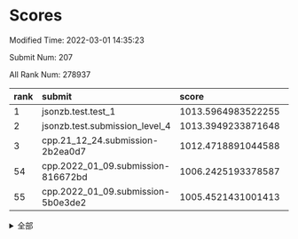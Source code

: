 # Scores

Modified Time: 2022-03-01 14:35:23

Submit Num: 207

All Rank Num: 278937

| rank |               submit               |       score        |       sigma        | pk_num |
| :--- | :--------------------------------- | :----------------- | :----------------- | :----- |
| 1    | jsonzb.test.test_1                 | 1013.5964983522255 | 0.8054296425850339 | 5387   |
| 2    | jsonzb.test.submission_level_4     | 1013.3949233871648 | 0.8158592231827713 | 5391   |
| 3    | cpp.21_12_24.submission-2b2ea0d7   | 1012.4718891044588 | 0.7861467564133713 | 5392   |
| 54   | cpp.2022_01_09.submission-816672bd | 1006.2425193378587 | 0.7121217869081247 | 5388   |
| 55   | cpp.2022_01_09.submission-5b0e3de2 | 1005.4521431001413 | 0.7182437949499682 | 5392   |


<details>
<summary>全部</summary>

| rank |                 submit                 |       score        |       sigma        | pk_num |
| :--- | :------------------------------------- | :----------------- | :----------------- | :----- |
| 1    | jsonzb.test.test_1                     | 1013.5964983522255 | 0.8054296425850339 | 5387   |
| 2    | jsonzb.test.submission_level_4         | 1013.3949233871648 | 0.8158592231827713 | 5391   |
| 3    | cpp.21_12_24.submission-2b2ea0d7       | 1012.4718891044588 | 0.7861467564133713 | 5392   |
| 4    | gobigger.level_3.submission_level_3_29 | 1012.0889206739336 | 0.788486472318779  | 5390   |
| 5    | gobigger.level_3.submission_level_3_2  | 1011.7820666255012 | 0.7796886384375762 | 5391   |
| 6    | gobigger.level_3.submission_level_3_18 | 1011.4420755165397 | 0.7646329829053848 | 5390   |
| 7    | gobigger.level_3.submission_level_3_25 | 1011.2015437688946 | 0.7622975307995211 | 5395   |
| 8    | gobigger.level_3.submission_level_3_28 | 1011.1960113632368 | 0.7665482029605465 | 5388   |
| 9    | gobigger.level_3.submission_level_3_10 | 1011.1896206405863 | 0.7804562097661777 | 5393   |
| 10   | gobigger.level_3.submission_level_3_13 | 1011.0327284132098 | 0.7740260175094963 | 5389   |
| 11   | gobigger.level_3.submission_level_3_44 | 1010.8865037366654 | 0.7630949357828996 | 5391   |
| 12   | gobigger.level_3.submission_level_3_15 | 1010.8392493617056 | 0.7774548758229808 | 5393   |
| 13   | gobigger.level_3.submission_level_3_23 | 1010.7541759480849 | 0.7491758603951011 | 5386   |
| 14   | gobigger.level_3.submission_level_3_38 | 1010.7504278754708 | 0.7712625511035929 | 5390   |
| 15   | gobigger.level_3.submission_level_3_27 | 1010.7292769157178 | 0.7708331909973788 | 5390   |
| 16   | gobigger.level_3.submission_level_3_24 | 1010.6529877236379 | 0.7786150067047213 | 5385   |
| 17   | gobigger.level_3.submission_level_3_33 | 1010.6248110483514 | 0.779676979529929  | 5392   |
| 18   | gobigger.level_3.submission_level_3_4  | 1010.5941709634974 | 0.757208049009671  | 5390   |
| 19   | gobigger.level_3.submission_level_3_12 | 1010.4812326563606 | 0.7451108140247258 | 5392   |
| 20   | gobigger.level_3.submission_level_3_42 | 1010.4393758817696 | 0.7697162651013152 | 5390   |
| 21   | gobigger.level_3.submission_level_3_5  | 1010.4388370321698 | 0.7606494902555061 | 5390   |
| 22   | gobigger.level_3.submission_level_3_46 | 1010.386161862671  | 0.7447903281277762 | 5393   |
| 23   | gobigger.level_3.submission_level_3_1  | 1010.366142395272  | 0.7527601615500045 | 5389   |
| 24   | gobigger.level_3.submission_level_3_40 | 1010.3050960968725 | 0.7730116174658418 | 5388   |
| 25   | gobigger.level_3.submission_level_3_48 | 1010.2744900397835 | 0.7710559833772006 | 5387   |
| 26   | gobigger.level_3.submission_level_3_14 | 1010.2348921656976 | 0.7796596792054719 | 5394   |
| 27   | gobigger.level_3.submission_level_3_49 | 1010.1103640207652 | 0.7819958608752176 | 5392   |
| 28   | gobigger.level_3.submission_level_3_32 | 1010.100538739595  | 0.7698566672835213 | 5393   |
| 29   | gobigger.level_3.submission_level_3_7  | 1010.0852200406651 | 0.742660207083466  | 5392   |
| 30   | gobigger.level_3.submission_level_3_43 | 1010.0288178699882 | 0.7922628631291015 | 5390   |
| 31   | gobigger.level_3.submission_level_3_35 | 1009.9682790873183 | 0.7480366921605163 | 5390   |
| 32   | gobigger.level_3.submission_level_3_41 | 1009.9450382240781 | 0.745070172971412  | 5388   |
| 33   | gobigger.level_3.submission_level_3_34 | 1009.917774094037  | 0.7315963746835429 | 5388   |
| 34   | gobigger.level_3.submission_level_3_36 | 1009.9102156617591 | 0.7672140965363858 | 5389   |
| 35   | gobigger.level_3.submission_level_3_0  | 1009.870315508422  | 0.7692268078010034 | 5394   |
| 36   | gobigger.level_3.submission_level_3_47 | 1009.8043873047426 | 0.7568916247558908 | 5389   |
| 37   | gobigger.level_3.submission_level_3_37 | 1009.7322569672435 | 0.7459231229384087 | 5389   |
| 38   | gobigger.level_3.submission_level_3_16 | 1009.6392765791461 | 0.7578347547405916 | 5393   |
| 39   | gobigger.level_3.submission_level_3_6  | 1009.6014188525219 | 0.7599276537004829 | 5391   |
| 40   | gobigger.level_3.submission_level_3_21 | 1009.409874504742  | 0.7390545556179154 | 5396   |
| 41   | gobigger.level_3.submission_level_3_31 | 1009.3238664494622 | 0.7411048936046607 | 5391   |
| 42   | gobigger.level_3.submission_level_3_45 | 1009.2956007606351 | 0.7528421365800867 | 5388   |
| 43   | gobigger.level_3.submission_level_3_8  | 1009.2888724777781 | 0.7469125966161965 | 5387   |
| 44   | gobigger.level_3.submission_level_3_17 | 1009.2373070514608 | 0.7425840621689899 | 5390   |
| 45   | gobigger.level_3.submission_level_3_30 | 1009.2226125992927 | 0.7426288259258023 | 5389   |
| 46   | gobigger.level_3.submission_level_3_39 | 1009.1731528555283 | 0.7281347747327022 | 5392   |
| 47   | gobigger.level_3.submission_level_3_3  | 1009.1327761384335 | 0.7383340881096195 | 5392   |
| 48   | gobigger.level_3.submission_level_3_11 | 1008.9790275215738 | 0.7668017238049442 | 5386   |
| 49   | gobigger.level_3.submission_level_3_9  | 1008.9140724162488 | 0.7508051655917303 | 5392   |
| 50   | gobigger.level_3.submission_level_3_20 | 1008.8756514977285 | 0.7380720754797871 | 5392   |
| 51   | gobigger.level_3.submission_level_3_19 | 1008.8492829082419 | 0.736564458003058  | 5389   |
| 52   | gobigger.level_3.submission_level_3_22 | 1008.6316948883785 | 0.7488185805516031 | 5389   |
| 53   | gobigger.level_3.submission_level_3_26 | 1008.5973181144301 | 0.7204888469218763 | 5390   |
| 54   | cpp.2022_01_09.submission-816672bd     | 1006.2425193378587 | 0.7121217869081247 | 5388   |
| 55   | cpp.2022_01_09.submission-5b0e3de2     | 1005.4521431001413 | 0.7182437949499682 | 5392   |
| 56   | gobigger.level_1.submission_level_1_43 | 1005.3732345892759 | 0.7286338820983524 | 5393   |
| 57   | gobigger.level_1.submission_level_1_5  | 1004.8643289521283 | 0.7263536795143314 | 5389   |
| 58   | gobigger.level_1.submission_level_1_7  | 1004.8609861561678 | 0.7129537962628547 | 5390   |
| 59   | gobigger.level_1.submission_level_1_39 | 1004.3515853740186 | 0.7187207618972642 | 5386   |
| 60   | gobigger.level_1.submission_level_1_8  | 1004.2888750747219 | 0.7178460005402725 | 5391   |
| 61   | gobigger.level_1.submission_level_1_33 | 1004.2604205841219 | 0.7286169863446776 | 5388   |
| 62   | gobigger.level_1.submission_level_1_14 | 1004.2048160355131 | 0.7185240675801445 | 5389   |
| 63   | gobigger.level_1.submission_level_1_31 | 1004.0346321446985 | 0.7099787453792623 | 5390   |
| 64   | gobigger.level_1.submission_level_1_47 | 1004.0299187274411 | 0.7313206574350875 | 5391   |
| 65   | gobigger.level_1.submission_level_1_48 | 1003.97864071121   | 0.7266733349978068 | 5390   |
| 66   | gobigger.level_1.submission_level_1_17 | 1003.9524209757925 | 0.7191026412248994 | 5392   |
| 67   | gobigger.level_1.submission_level_1_37 | 1003.9119065740364 | 0.7147358144978264 | 5386   |
| 68   | gobigger.level_1.submission_level_1_30 | 1003.8918022696504 | 0.7222789673978496 | 5387   |
| 69   | gobigger.level_1.submission_level_1_49 | 1003.8302807157283 | 0.7181877346193678 | 5391   |
| 70   | gobigger.level_1.submission_level_1_9  | 1003.8106478353297 | 0.7212655988924169 | 5390   |
| 71   | gobigger.level_1.submission_level_1_11 | 1003.758547685741  | 0.7246973253036695 | 5390   |
| 72   | gobigger.level_1.submission_level_1_12 | 1003.6845161032519 | 0.7100474125761567 | 5392   |
| 73   | gobigger.level_1.submission_level_1_24 | 1003.6552844645831 | 0.7252651076678113 | 5395   |
| 74   | gobigger.level_1.submission_level_1_1  | 1003.618057976862  | 0.7233938126295262 | 5393   |
| 75   | gobigger.level_1.submission_level_1_16 | 1003.5528519287489 | 0.7196240065763794 | 5393   |
| 76   | gobigger.level_1.submission_level_1_36 | 1003.5028883490303 | 0.7165791642501109 | 5392   |
| 77   | gobigger.level_1.submission_level_1_13 | 1003.4190314880109 | 0.7103070354107303 | 5392   |
| 78   | gobigger.level_1.submission_level_1_19 | 1003.3978260738439 | 0.714505654553164  | 5391   |
| 79   | gobigger.level_1.submission_level_1_28 | 1003.3898381346949 | 0.7104627449358972 | 5390   |
| 80   | gobigger.level_1.submission_level_1_20 | 1003.3454683100279 | 0.7164097881834497 | 5392   |
| 81   | gobigger.level_1.submission_level_1_26 | 1003.3310705748189 | 0.7057779437156084 | 5393   |
| 82   | gobigger.level_1.submission_level_1_6  | 1003.3294701247007 | 0.7090555232421558 | 5391   |
| 83   | gobigger.level_1.submission_level_1_29 | 1003.296352426909  | 0.7122559122422443 | 5393   |
| 84   | gobigger.level_1.submission_level_1_35 | 1003.20055726555   | 0.7134206356540846 | 5385   |
| 85   | gobigger.level_1.submission_level_1_38 | 1003.1655927082094 | 0.7217356723994562 | 5392   |
| 86   | gobigger.level_1.submission_level_1_3  | 1003.1429765860371 | 0.7253322696680923 | 5393   |
| 87   | gobigger.level_1.submission_level_1_41 | 1003.1031421043215 | 0.7200868016552232 | 5391   |
| 88   | gobigger.level_1.submission_level_1_32 | 1003.0866149449948 | 0.7280341408691128 | 5386   |
| 89   | gobigger.level_1.submission_level_1_44 | 1003.0370409526076 | 0.7104046416328479 | 5392   |
| 90   | gobigger.level_1.submission_level_1_10 | 1002.9358810863486 | 0.7171221631842557 | 5390   |
| 91   | gobigger.level_1.submission_level_1_25 | 1002.8276317141436 | 0.719662969804913  | 5394   |
| 92   | gobigger.level_1.submission_level_1_18 | 1002.7956138235646 | 0.7187187199932901 | 5392   |
| 93   | gobigger.level_1.submission_level_1_22 | 1002.7456519941923 | 0.7143012327889526 | 5388   |
| 94   | gobigger.level_1.submission_level_1_15 | 1002.6977116180101 | 0.722849504479214  | 5391   |
| 95   | gobigger.level_1.submission_level_1_21 | 1002.6154364299308 | 0.7259318475525158 | 5391   |
| 96   | gobigger.level_1.submission_level_1_0  | 1002.5617058096259 | 0.7178859062239564 | 5394   |
| 97   | gobigger.level_1.submission_level_1_34 | 1002.5227626271148 | 0.713026731670971  | 5391   |
| 98   | gobigger.level_1.submission_level_1_46 | 1002.4149825708046 | 0.7123990967271696 | 5392   |
| 99   | gobigger.level_1.submission_level_1_42 | 1002.3365054957748 | 0.729312945051685  | 5388   |
| 100  | gobigger.level_1.submission_level_1_4  | 1002.2540586978977 | 0.7210457949468606 | 5391   |
| 101  | gobigger.level_1.submission_level_1_45 | 1002.1757843026264 | 0.7210722851509552 | 5396   |
| 102  | gobigger.level_1.submission_level_1_2  | 1002.1672118950316 | 0.7201381248780039 | 5393   |
| 103  | gobigger.level_1.submission_level_1_27 | 1001.9698631705087 | 0.7236732113846228 | 5389   |
| 104  | gobigger.level_1.submission_level_1_23 | 1001.9585920573031 | 0.7062980774259826 | 5393   |
| 105  | gobigger.level_1.submission_level_1_40 | 1001.3547423217859 | 0.717665380337034  | 5394   |
| 106  | gobigger.random.submission_random_19   | 997.4688731279628  | 0.7214945940513267 | 5387   |
| 107  | gobigger.random.submission_random_37   | 997.2420611048898  | 0.7023054565056058 | 5393   |
| 108  | gobigger.random.submission_random_39   | 997.0788725282713  | 0.7039447252674503 | 5395   |
| 109  | gobigger.random.submission_random_48   | 996.6147934167172  | 0.7084738943588343 | 5388   |
| 110  | gobigger.random.submission_random_47   | 996.6128618025178  | 0.7231424342487621 | 5392   |
| 111  | gobigger.random.submission_random_30   | 996.554582253765   | 0.7071385259626926 | 5387   |
| 112  | gobigger.random.submission_random_35   | 996.3689236426343  | 0.706171580154324  | 5390   |
| 113  | gobigger.random.submission_random_34   | 996.3534420145655  | 0.7201852292422763 | 5387   |
| 114  | gobigger.random.submission_random_20   | 996.329544319961   | 0.7285177019145263 | 5393   |
| 115  | gobigger.random.submission_random_24   | 996.3213874054346  | 0.7130770569604493 | 5389   |
| 116  | gobigger.random.submission_random_25   | 996.29098314604    | 0.7175410228184746 | 5396   |
| 117  | gobigger.random.submission_random_0    | 996.2889429963562  | 0.7209088655462752 | 5393   |
| 118  | gobigger.random.submission_random_27   | 996.2493450407998  | 0.7128702326989913 | 5388   |
| 119  | gobigger.random.submission_random_33   | 996.1927962100799  | 0.7153695315254911 | 5387   |
| 120  | gobigger.random.submission_random_12   | 996.152690136099   | 0.7089040731463575 | 5390   |
| 121  | gobigger.random.submission_random_2    | 996.1285761620945  | 0.7145162239404415 | 5389   |
| 122  | gobigger.random.submission_random_15   | 996.125173780077   | 0.7108786909031529 | 5393   |
| 123  | gobigger.random.submission_random_1    | 996.0836725541188  | 0.7053681080681246 | 5393   |
| 124  | gobigger.random.submission_random_44   | 996.0229776009365  | 0.6977408809426969 | 5392   |
| 125  | gobigger.random.submission_random_45   | 996.0204801011092  | 0.7022718659209938 | 5391   |
| 126  | gobigger.random.submission_random_22   | 996.0183903703448  | 0.7173121498134347 | 5389   |
| 127  | gobigger.random.submission_random_38   | 995.9810475796265  | 0.7154437063991933 | 5388   |
| 128  | gobigger.random.submission_random_5    | 995.9519562998386  | 0.7010515132192249 | 5388   |
| 129  | gobigger.random.submission_random_4    | 995.9387828862667  | 0.7199775412554144 | 5385   |
| 130  | gobigger.random.submission_random_13   | 995.897082706608   | 0.7117576502813628 | 5390   |
| 131  | gobigger.random.submission_random_41   | 995.875541685215   | 0.7015258722622388 | 5389   |
| 132  | gobigger.random.submission_random_16   | 995.8442491510339  | 0.705567432978642  | 5391   |
| 133  | gobigger.random.submission_random_31   | 995.8296759949288  | 0.7266211568540999 | 5393   |
| 134  | gobigger.random.submission_random_49   | 995.8196589274227  | 0.6954687414629567 | 5387   |
| 135  | gobigger.random.submission_random_9    | 995.7879749932864  | 0.7123470486252335 | 5389   |
| 136  | gobigger.random.submission_random_36   | 995.7641319983219  | 0.7039127510104555 | 5390   |
| 137  | gobigger.random.submission_random_46   | 995.7256188235344  | 0.716355721981785  | 5386   |
| 138  | gobigger.random.submission_random_40   | 995.6865148745367  | 0.718305128083369  | 5391   |
| 139  | gobigger.random.submission_random_42   | 995.598329730752   | 0.7105089924332155 | 5391   |
| 140  | gobigger.random.submission_random_18   | 995.5797362960606  | 0.7176209563406176 | 5390   |
| 141  | gobigger.random.submission_random_28   | 995.5523748142272  | 0.7289078931330695 | 5396   |
| 142  | gobigger.random.submission_random_23   | 995.5400709057303  | 0.7226672912525585 | 5391   |
| 143  | gobigger.random.submission_random_43   | 995.4031659098792  | 0.7207346647637343 | 5386   |
| 144  | gobigger.random.submission_random_10   | 995.3607678534692  | 0.7172798452407299 | 5391   |
| 145  | gobigger.random.submission_random_26   | 995.2612638729986  | 0.7035947915351336 | 5386   |
| 146  | gobigger.random.submission_random_29   | 995.2034227833968  | 0.7123882547326736 | 5387   |
| 147  | gobigger.random.submission_random_32   | 995.1747203645037  | 0.7140290284473493 | 5389   |
| 148  | gobigger.random.submission_random_7    | 995.1213912522936  | 0.7121020182780187 | 5388   |
| 149  | gobigger.random.submission_random_21   | 995.073143153338   | 0.721923885533481  | 5393   |
| 150  | gobigger.random.submission_random_11   | 994.9694041453885  | 0.7182464852073368 | 5392   |
| 151  | gobigger.random.submission_random_8    | 994.9432520442266  | 0.7252631587002003 | 5385   |
| 152  | gobigger.random.submission_random_6    | 994.9005325428992  | 0.7195330198644866 | 5394   |
| 153  | gobigger.random.submission_random_3    | 994.8123254504908  | 0.7006607923735678 | 5393   |
| 154  | gobigger.random.submission_random_14   | 994.7419033408788  | 0.706459419555899  | 5390   |
| 155  | gobigger.random.submission_random_17   | 994.5014073078994  | 0.7098038922913955 | 5390   |
| 156  | gobigger.level_2.submission_level_2_22 | 993.9000341423924  | 0.737939038953689  | 5385   |
| 157  | gobigger.level_2.submission_level_2_37 | 993.8438926820261  | 0.7126549107092759 | 5387   |
| 158  | gobigger.level_2.submission_level_2_6  | 993.2692833195383  | 0.7431324916865415 | 5392   |
| 159  | gobigger.level_2.submission_level_2_25 | 993.2292106489267  | 0.7517411679385672 | 5388   |
| 160  | gobigger.level_2.submission_level_2_40 | 993.0963352689485  | 0.7392706665719178 | 5384   |
| 161  | gobigger.level_2.submission_level_2_15 | 993.0272332013037  | 0.7269746055669882 | 5388   |
| 162  | gobigger.level_2.submission_level_2_3  | 993.0252055942938  | 0.7274038851850533 | 5387   |
| 163  | gobigger.level_2.submission_level_2_21 | 993.0098769795632  | 0.7429894819438455 | 5385   |
| 164  | gobigger.level_2.submission_level_2_10 | 992.9686834331791  | 0.7279648534533326 | 5385   |
| 165  | gobigger.level_2.submission_level_2_28 | 992.880815471921   | 0.7443342276988625 | 5389   |
| 166  | gobigger.level_2.submission_level_2_30 | 992.8696416412955  | 0.7593792651496002 | 5391   |
| 167  | gobigger.level_2.submission_level_2_31 | 992.7991824269291  | 0.7473557731695524 | 5387   |
| 168  | gobigger.level_2.submission_level_2_5  | 992.7688069943813  | 0.7385230266469746 | 5386   |
| 169  | gobigger.level_2.submission_level_2_11 | 992.7170598580439  | 0.7290284885720251 | 5387   |
| 170  | gobigger.level_2.submission_level_2_44 | 992.6590843407719  | 0.7387197102868984 | 5387   |
| 171  | gobigger.level_2.submission_level_2_14 | 992.5277224699295  | 0.7477749700881932 | 5388   |
| 172  | gobigger.level_2.submission_level_2_33 | 992.4722452377698  | 0.7490550847730277 | 5386   |
| 173  | gobigger.level_2.submission_level_2_2  | 992.4185197214674  | 0.7428041011448623 | 5385   |
| 174  | gobigger.level_2.submission_level_2_20 | 992.3756887497661  | 0.7368703694098886 | 5389   |
| 175  | gobigger.level_2.submission_level_2_4  | 992.3202786102648  | 0.7580409467791447 | 5388   |
| 176  | gobigger.level_2.submission_level_2_43 | 992.3173678105189  | 0.7477919260575178 | 5390   |
| 177  | gobigger.level_2.submission_level_2_49 | 992.3133412727832  | 0.7255527871910261 | 5395   |
| 178  | gobigger.level_2.submission_level_2_48 | 992.1412245499113  | 0.7479405408063128 | 5389   |
| 179  | gobigger.level_2.submission_level_2_24 | 992.1224406246616  | 0.7516302082465516 | 5385   |
| 180  | gobigger.level_2.submission_level_2_36 | 992.0917619778174  | 0.7612543262409855 | 5390   |
| 181  | gobigger.level_2.submission_level_2_7  | 992.0474213162138  | 0.7534683147793231 | 5391   |
| 182  | gobigger.level_2.submission_level_2_39 | 991.9526404654905  | 0.7582163125103422 | 5393   |
| 183  | gobigger.level_2.submission_level_2_27 | 991.9504256672205  | 0.7510208193252758 | 5390   |
| 184  | gobigger.level_2.submission_level_2_12 | 991.914268007592   | 0.760365591454365  | 5394   |
| 185  | gobigger.level_2.submission_level_2_38 | 991.8720084205415  | 0.7528037285325502 | 5388   |
| 186  | gobigger.level_2.submission_level_2_9  | 991.8539680609263  | 0.7399026170489846 | 5395   |
| 187  | gobigger.level_2.submission_level_2_18 | 991.8050605288923  | 0.7637310940030226 | 5393   |
| 188  | gobigger.level_2.submission_level_2_16 | 991.7225213079242  | 0.739068536030523  | 5389   |
| 189  | gobigger.level_2.submission_level_2_46 | 991.6851947797479  | 0.7443096938025304 | 5387   |
| 190  | gobigger.level_2.submission_level_2_32 | 991.600912945137   | 0.7624546688836361 | 5390   |
| 191  | gobigger.level_2.submission_level_2_35 | 991.5539971720692  | 0.7530949611216198 | 5387   |
| 192  | gobigger.level_2.submission_level_2_0  | 991.525383457681   | 0.7536258649340893 | 5390   |
| 193  | gobigger.level_2.submission_level_2_42 | 991.4959905479745  | 0.7628322573564958 | 5392   |
| 194  | gobigger.level_2.submission_level_2_23 | 991.4019290560551  | 0.746027298124984  | 5390   |
| 195  | gobigger.level_2.submission_level_2_34 | 991.2818600537921  | 0.7485121468128024 | 5381   |
| 196  | gobigger.level_2.submission_level_2_41 | 991.2580566598508  | 0.7521439402723937 | 5396   |
| 197  | gobigger.level_2.submission_level_2_8  | 991.2084227433636  | 0.7598306423573492 | 5391   |
| 198  | gobigger.level_2.submission_level_2_17 | 991.2047615229059  | 0.7547572430655068 | 5393   |
| 199  | gobigger.level_2.submission_level_2_19 | 991.1356896092137  | 0.7710859241774728 | 5389   |
| 200  | gobigger.level_2.submission_level_2_26 | 990.7453138888861  | 0.757850292204444  | 5395   |
| 201  | gobigger.level_2.submission_level_2_47 | 990.5289050494926  | 0.765707363755657  | 5394   |
| 202  | gobigger.level_2.submission_level_2_29 | 990.2429422696229  | 0.774931102163857  | 5387   |
| 203  | gobigger.level_2.submission_level_2_1  | 989.9739829003129  | 0.7663067551123486 | 5387   |
| 204  | gobigger.level_2.submission_level_2_13 | 989.9320140716595  | 0.7800077142437892 | 5389   |
| 205  | gobigger.level_2.submission_level_2_45 | 989.5532900789115  | 0.7826785754689811 | 5390   |
| 206  | gobigger.none.submission_none_0        | 977.2475125037553  | 1.3504271550836775 | 5392   |
| 207  | gobigger.none.submission_none_1        | 974.9238799151694  | 1.567728698026253  | 5391   |

</details>